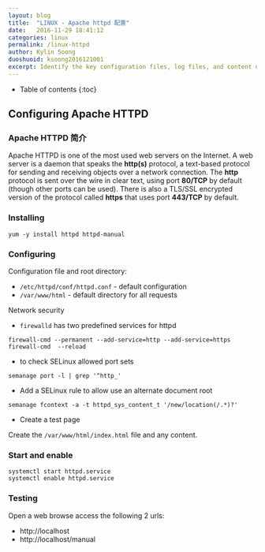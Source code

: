 ```yaml
---
layout: blog
title:  "LINUX - Apache httpd 配置"
date:   2016-11-29 18:41:12
categories: linux
permalink: /linux-httpd
author: Kylin Soong
duoshuoid: ksoong2016121001
excerpt: Identify the key configuration files, log files, and content directories used by Apache httpd. Configure Apache httpd to provide IP-based and name-based virtual hosts. Configure Apache httpd to provide TLS-encrypted virtual hosts. Configure Apache httpd to serve dynamic database-driven web content.
---
```


* Table of contents
{:toc}

## Configuring Apache HTTPD

### Apache HTTPD 简介

Apache HTTPD is one of the most used web servers on the Internet. A web server is a daemon that speaks the **http(s)** protocol, a text-based protocol for sending and receiving objects over a network connection. The **http** protocol is sent over the wire in clear text, using port **80/TCP** by default (though other ports can be used). There is also a TLS/SSL encrypted version of the protocol called **https** that uses port **443/TCP** by default.

### Installing

~~~
yum -y install httpd httpd-manual
~~~

### Configuring

Configuration file and root directory:

* `/etc/httpd/conf/httpd.conf` - default configuration
* `/var/www/html` - default directory for all requests 

Network security

* `firewalld` has two predefined services for httpd

~~~
firewall-cmd --permanent --add-service=http --add-service=https
firewall-cmd  --reload
~~~

* to check SELinux allowed port sets

~~~
semanage port -l | grep '^http_'
~~~

* Add a SELinux rule to allow use an alternate document root

~~~
semanage fcontext -a -t httpd_sys_content_t '/new/location(/.*)?'
~~~

* Create a test page

Create the `/var/www/html/index.html` file and any content.

### Start and enable

~~~
systemctl start httpd.service
systemctl enable httpd.service
~~~

### Testing

Open a web browse access the following 2 urls:

* http://localhost
* http://localhost/manual

